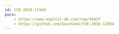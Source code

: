 ```yaml
---
id: CVE-2018-11564
pocs:
    - https://www.exploit-db.com/raw/44837
    - https://github.com/GeunSam2/CVE-2018-11564
---
```

